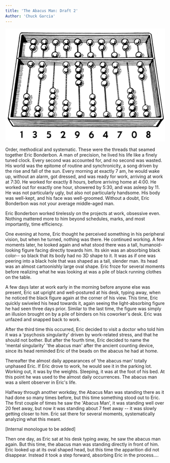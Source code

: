 ```yaml
---
title: 'The Abacus Man: Draft 2'
Author: 'Chuck Garcia'
---
```


![An an Abacus. Credit: [Wikipedia](https://en.wikipedia.org/wiki/Abacus#/media/File:Abacus_(PSF).png)](../../img-src/Abacus_(PSF).jpg)

Order, methodical and systematic. These were the threads that seamed together Eric Bonderbon. A man of precision, he lived his life like a finely tuned clock. Every second was accounted for, and no second was wasted. His world was the epitome of routine and synchronicity, a song driven by the rise and fall of the sun. Every morning at exactly 7 am, he would wake up, without an alarm, got dressed, and was ready for work, arriving at work at 7:30. He worked for exactly 8 hours, before arriving home at 4:00. He worked out for exactly one hour, showered by 5:30, and was asleep by 11. He was not particularly ugly, but also not particularly handsome. His body was well-kept, and his face was well-groomed. Without a doubt, Eric Bonderbon was not your average middle-aged man.

Eric Bonderbon worked tirelessly on the projects at work, obsessive even. Nothing mattered more to him beyond schedules, marks, and most importantly, time efficiency. 

One evening at home, Eric thought he perceived something in his peripheral vision, but when he turned, nothing was there. He continued working. A few moments later, he looked again and what stood there was a tall, humanoid-looking figure facing directly towards him. Its skin was an absorbing black color-- so black that its body had no 3D shape to it. It was as if one was peering into a black hole that was shaped as a tall, slender man. Its head was an almost cartoonishly large oval shape. Eric froze for several moments before realizing what he was looking at was a pile of black running clothes on the table.

A few days later at work early in the morning before anyone else was present, Eric sat upright and well-postured at his desk, typing away, when he noticed the black figure again at the corner of his view. This time, Eric quickly swiveled his head towards it, again seeing the light-absorbing figure he had seen three days prior. Similar to the last time, the figure was simply an illusion brought on by a pile of binders on his coworker's desk. Eric was unfazed and snapped back to work.

After the third time this occurred, Eric decided to visit a doctor who told him it was a 'psychosis singularity' driven by work-related stress, and that he should not bother. But after the fourth time, Eric decided to name the 'mental singularity' 'the abacus man' after the ancient counting device, since its head reminded Eric of the beads on the abacus he had at home.

Thereafter the almost daily appearances of 'the abacus man' totally unphased Eric. If Eric drove to work, he would see it in the parking lot. Working out, it was by the weights. Sleeping, it was at the foot of his bed. At this point he was used to the almost daily occurrences. The abacus man was a silent observer in Eric's life.

Halfway through another workday, the Abacus Man was standing there as it had done so many times before, but this time something stood out to Eric. The first couple of times he saw the 'Abacus Man', it was standing well over 20 feet away, but now it was standing about 7 feet away -- it was slowly getting closer to him. Eric sat there for several moments, systematically analyzing what this meant. 

[Internal monologue to be added]

Then one day, as Eric sat at his desk typing away, he saw the abacus man again. But this time, the abacus man was standing directly in front of him. Eric looked up at its oval shaped head, but this time the apparition did not disappear. Instead it took a step forward, absorbing Eric in the process....
